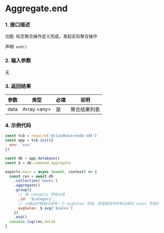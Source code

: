 # Aggregate.end

### 1. 接口描述

功能: 标志聚合操作定义完成，发起实际聚合操作

声明: `end()`

### 2. 输入参数

无

### 3. 返回结果

| 参数 | 类型              | 必填 | 说明         |
| ---- | ----------------- | ---- | ------------ |
| data | Array.&lt;any&gt; | 是   | 聚合结果列表 |

### 4. 示例代码

```js
const tcb = require('@cloudbase/node-sdk')
const app = tcb.init({
  env: 'xxx'
})

const db = app.database()
const $ = db.command.aggregate

exports.main = async (event, context) => {
  const res = await db
    .collection('books')
    .aggregate()
    .group({
      // 按 category 字段分组
      _id: '$category',
      // 让输出的每组记录有一个 avgSales 字段，其值是组内所有记录的 sales 字段的平均值
      avgSales: $.avg('$sales')
    })
    .end()
  console.log(res.data)
}
```
